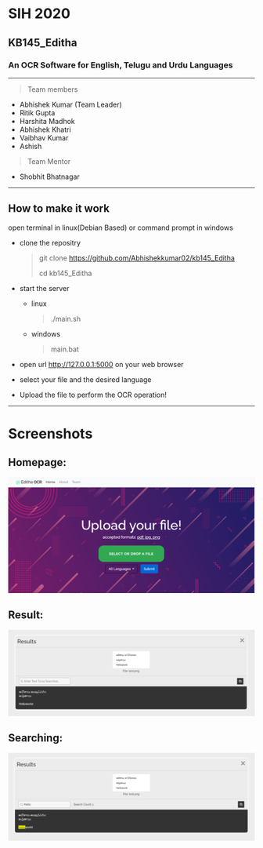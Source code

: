 # SIH 2020
## KB145_Editha
### An OCR Software for English, Telugu and Urdu Languages
---
> Team members
* Abhishek Kumar (Team Leader)
* Ritik Gupta
* Harshita Madhok
* Abhishek Khatri
* Vaibhav Kumar
* Ashish

> Team Mentor
* Shobhit Bhatnagar

---
## How to make it work

open terminal in linux(Debian Based) or command prompt in windows

* clone the repositry
	> git clone https://github.com/Abhishekkumar02/kb145_Editha
	>
	> cd kb145_Editha

* start the server
	* linux
		> ./main.sh
	* windows
		> main.bat

* open url http://127.0.0.1:5000 on your web browser

* select your file and the desired language

* Upload the file to perform the OCR operation! 

---

# Screenshots

## Homepage:

![HOME](screenshots/homepage.png)

## Result:

![Result](screenshots/result.png)

## Searching:

![Search](screenshots/search.png)

